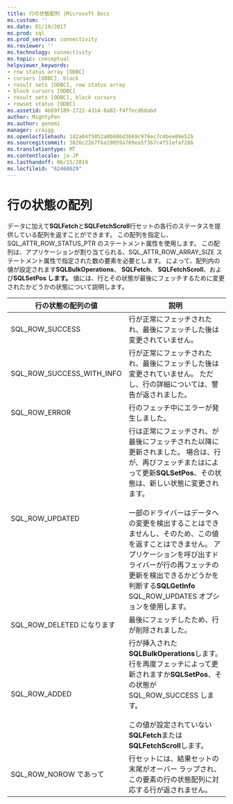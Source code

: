 ```yaml
---
title: 行の状態配列 |Microsoft Docs
ms.custom: ''
ms.date: 01/19/2017
ms.prod: sql
ms.prod_service: connectivity
ms.reviewer: ''
ms.technology: connectivity
ms.topic: conceptual
helpviewer_keywords:
- row status array [ODBC]
- cursors [ODBC], block
- result sets [ODBC], row status array
- block cursors [ODBC]
- result sets [ODBC], block cursors
- rowset status [ODBC]
ms.assetid: 4b69f189-2722-4314-8a02-f4ffecd6dabd
author: MightyPen
ms.author: genemi
manager: craigg
ms.openlocfilehash: 1d2a04f5052a0b686d3669c976ec7c4bee09e52b
ms.sourcegitcommit: 3026c22b7fba19059a769ea5f367c4f51efaf286
ms.translationtype: MT
ms.contentlocale: ja-JP
ms.lasthandoff: 06/15/2019
ms.locfileid: "62468629"
---
```

# <a name="row-status-array"></a>行の状態の配列
データに加えて**SQLFetch**と**SQLFetchScroll**行セットの各行のステータスを提供している配列を返すことができます。 この配列を指定し、SQL_ATTR_ROW_STATUS_PTR のステートメント属性を使用します。 この配列は、アプリケーションが割り当てられる、SQL_ATTR_ROW_ARRAY_SIZE ステートメント属性で指定された数の要素を必要とします。 によって、配列内の値が設定されます**SQLBulkOperations**、 **SQLFetch**、 **SQLFetchScroll**、および**SQLSetPos します。** 値には、行とその状態が最後にフェッチするために変更されたかどうかの状態について説明します。  
  
|行の状態の配列の値|説明|  
|----------------------------|-----------------|  
|SQL_ROW_SUCCESS|行が正常にフェッチされたれ、最後にフェッチした後は変更されていません。|  
|SQL_ROW_SUCCESS_WITH_INFO|行が正常にフェッチされたれ、最後にフェッチした後は変更されていません。 ただし、行の詳細については、警告が返されました。|  
|SQL_ROW_ERROR|行のフェッチ中にエラーが発生しました。|  
|SQL_ROW_UPDATED|行は正常にフェッチされ、が最後にフェッチされた以降に更新されました。 場合は、行が、再びフェッチまたはによって更新**SQLSetPos**、その状態は、新しい状態に変更されます。<br /><br /> 一部のドライバーはデータへの変更を検出することはできませんし、そのため、この値を返すことはできません。 アプリケーションを呼び出すドライバーが行の再フェッチの更新を検出できるかどうかを判断する**SQLGetInfo** SQL_ROW_UPDATES オプションを使用します。|  
|SQL_ROW_DELETED になります|最後にフェッチしたため、行が削除されました。|  
|SQL_ROW_ADDED|行が挿入された**SQLBulkOperations**します。 行を再度フェッチによって更新されますか**SQLSetPos**、その状態が SQL_ROW_SUCCESS します。<br /><br /> この値が設定されていない**SQLFetch**または**SQLFetchScroll**します。|  
|SQL_ROW_NOROW であって|行セットには、結果セットの末尾がオーバー ラップされ、この要素の行の状態配列に対応する行が返されません。|

